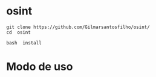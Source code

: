 # osint

```
git clone https://github.com/Gilmarsantosfilho/osint/
cd  osint 

bash  install
```

# Modo de uso
